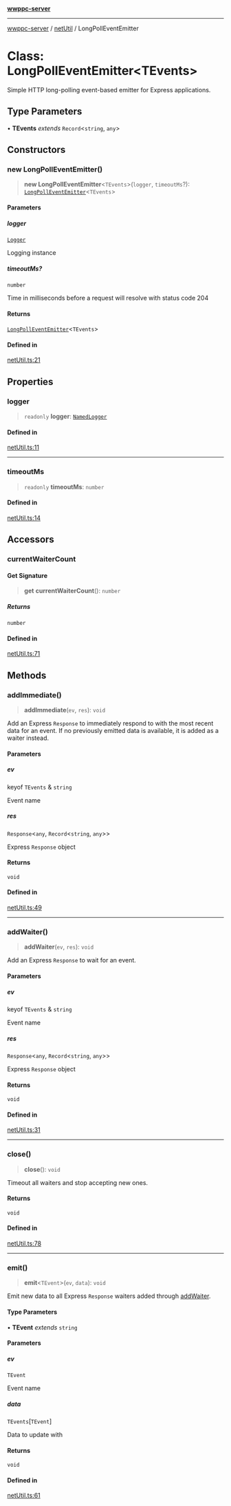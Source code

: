[**wwppc-server**](../../README.md)

***

[wwppc-server](../../modules.md) / [netUtil](../README.md) / LongPollEventEmitter

# Class: LongPollEventEmitter\<TEvents\>

Simple HTTP long-polling event-based emitter for Express applications.

## Type Parameters

• **TEvents** *extends* `Record`\<`string`, `any`\>

## Constructors

### new LongPollEventEmitter()

> **new LongPollEventEmitter**\<`TEvents`\>(`logger`, `timeoutMs`?): [`LongPollEventEmitter`](LongPollEventEmitter.md)\<`TEvents`\>

#### Parameters

##### logger

[`Logger`](../../log/classes/Logger.md)

Logging instance

##### timeoutMs?

`number`

Time in milliseconds before a request will resolve with status code 204

#### Returns

[`LongPollEventEmitter`](LongPollEventEmitter.md)\<`TEvents`\>

#### Defined in

[netUtil.ts:21](https://github.com/WWPPC/WWPPC-server/blob/240fd8d39aa7a9e87385634bffd25137bc757d0a/src/netUtil.ts#L21)

## Properties

### logger

> `readonly` **logger**: [`NamedLogger`](../../log/classes/NamedLogger.md)

#### Defined in

[netUtil.ts:11](https://github.com/WWPPC/WWPPC-server/blob/240fd8d39aa7a9e87385634bffd25137bc757d0a/src/netUtil.ts#L11)

***

### timeoutMs

> `readonly` **timeoutMs**: `number`

#### Defined in

[netUtil.ts:14](https://github.com/WWPPC/WWPPC-server/blob/240fd8d39aa7a9e87385634bffd25137bc757d0a/src/netUtil.ts#L14)

## Accessors

### currentWaiterCount

#### Get Signature

> **get** **currentWaiterCount**(): `number`

##### Returns

`number`

#### Defined in

[netUtil.ts:71](https://github.com/WWPPC/WWPPC-server/blob/240fd8d39aa7a9e87385634bffd25137bc757d0a/src/netUtil.ts#L71)

## Methods

### addImmediate()

> **addImmediate**(`ev`, `res`): `void`

Add an Express `Response` to immediately respond to with the most recent data for an event.
If no previously emitted data is available, it is added as a waiter instead.

#### Parameters

##### ev

keyof `TEvents` & `string`

Event name

##### res

`Response`\<`any`, `Record`\<`string`, `any`\>\>

Express `Response` object

#### Returns

`void`

#### Defined in

[netUtil.ts:49](https://github.com/WWPPC/WWPPC-server/blob/240fd8d39aa7a9e87385634bffd25137bc757d0a/src/netUtil.ts#L49)

***

### addWaiter()

> **addWaiter**(`ev`, `res`): `void`

Add an Express `Response` to wait for an event.

#### Parameters

##### ev

keyof `TEvents` & `string`

Event name

##### res

`Response`\<`any`, `Record`\<`string`, `any`\>\>

Express `Response` object

#### Returns

`void`

#### Defined in

[netUtil.ts:31](https://github.com/WWPPC/WWPPC-server/blob/240fd8d39aa7a9e87385634bffd25137bc757d0a/src/netUtil.ts#L31)

***

### close()

> **close**(): `void`

Timeout all waiters and stop accepting new ones.

#### Returns

`void`

#### Defined in

[netUtil.ts:78](https://github.com/WWPPC/WWPPC-server/blob/240fd8d39aa7a9e87385634bffd25137bc757d0a/src/netUtil.ts#L78)

***

### emit()

> **emit**\<`TEvent`\>(`ev`, `data`): `void`

Emit new data to all Express `Response` waiters added through [addWaiter](LongPollEventEmitter.md#addwaiter).

#### Type Parameters

• **TEvent** *extends* `string`

#### Parameters

##### ev

`TEvent`

Event name

##### data

`TEvents`\[`TEvent`\]

Data to update with

#### Returns

`void`

#### Defined in

[netUtil.ts:61](https://github.com/WWPPC/WWPPC-server/blob/240fd8d39aa7a9e87385634bffd25137bc757d0a/src/netUtil.ts#L61)
